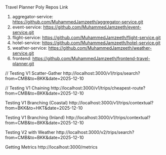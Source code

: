 Travel Planner Poly Repos Link

1. aggregator-service: https://github.com/MuhammedJamzeeth/aggregator-service.git
2. event-service: https://github.com/MuhammedJamzeeth/event-service.git
3. flight-service: https://github.com/MuhammedJamzeeth/flight-service.git
4. hotel-service: https://github.com/MuhammedJamzeeth/hotel-service.git
5. weather-service: https://github.com/MuhammedJamzeeth/weather-service.git
6. frontend: https://github.com/MuhammedJamzeeth/frontend-travel-planner.git

// Testing V1 Scatter-Gather
http://localhost:3000/v1/trips/search?from=CMB&to=BKK&date=2025-12-10

// Testing V1 Chaining
http://localhost:3000/v1/trips/cheapest-route?from=CMB&to=BKK&date=2025-12-10

Testing V1 Branching (Coastal)
http://localhost:3000/v1/trips/contextual?from=BKK&to=HKT&date=2025-12-10

Testing V1 Branching (Inland)
http://localhost:3000/v1/trips/contextual?from=CMB&to=BKK&date=2025-12-10

Testing V2 with Weather
http://localhost:3000/v2/trips/search?from=CMB&to=BKK&date=2025-12-10

Getting Metrics
http://localhost:3000/metrics
